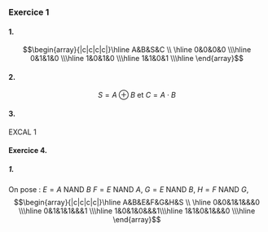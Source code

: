 ### Exercice 1
#### 1.
$$\begin{array}{|c|c|c|c|}\hline 
A&B&S&C \\ \hline
0&0&0&0 \\\hline
0&1&1&0 \\\hline
1&0&1&0 \\\hline
1&1&0&1 \\\hline
\end{array}$$

#### 2.
$$S = A \oplus B \text{ et } C = A \cdot B $$

#### 3.
EXCAL 1

#### Exercice 4.
##### 1.
On pose :
$E = A \text{ NAND }B$
$F = E \text{ NAND }A$, 
$G = E \text{ NAND }B$, 
$H = F \text{ NAND } G$,
$$\begin{array}{|c|c|c|c|}\hline 
A&B&E&F&G&H&S \\ \hline
0&0&1&1&&&0 \\\hline
0&1&1&1&&&1 \\\hline
1&0&1&0&&&1\\\hline
1&1&0&1&&&0 \\\hline
\end{array}$$